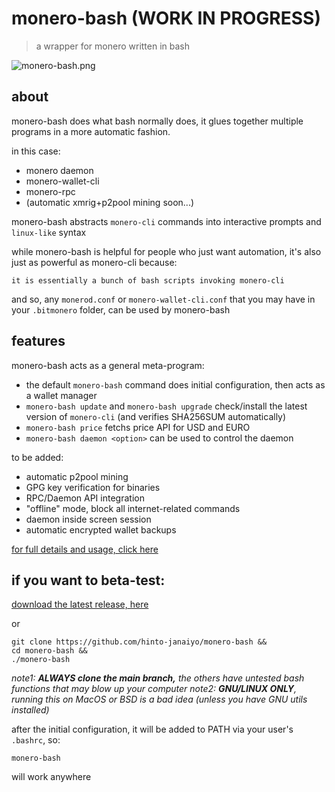 # monero-bash (WORK IN PROGRESS)
>a wrapper for monero written in bash

![monero-bash.png](https://i.ibb.co/x8zcf7p/monero-bash.png)

## about
monero-bash does what bash normally does, it glues together multiple programs in a more automatic fashion.

in this case:
* monero daemon
* monero-wallet-cli
* monero-rpc
* (automatic xmrig+p2pool mining soon...)

monero-bash abstracts `monero-cli` commands into interactive prompts and `linux-like` syntax

while monero-bash is helpful for people who just want automation, it's also just as powerful as monero-cli because:
```
it is essentially a bunch of bash scripts invoking monero-cli
```

and so, any `monerod.conf` or `monero-wallet-cli.conf` that you may have in your `.bitmonero` folder, can be used by monero-bash

## features
monero-bash acts as a general meta-program:
* the default `monero-bash` command does initial configuration, then acts as a wallet manager
* `monero-bash update` and `monero-bash upgrade` check/install the latest version of `monero-cli` (and verifies SHA256SUM automatically)
* `monero-bash price` fetchs price API for USD and EURO
* `monero-bash daemon <option>` can be used to control the daemon

to be added:
* automatic p2pool mining
* GPG key verification for binaries
* RPC/Daemon API integration
* "offline" mode, block all internet-related commands
* daemon inside screen session
* automatic encrypted wallet backups

[for full details and usage, click here](https://github.com/hinto-janaiyo/monero-bash/blob/main/docs/help.md)

## if you want to beta-test:
[download the latest release, here](https://github.com/hinto-janaiyo/monero-bash/releases/latest)

or

```
git clone https://github.com/hinto-janaiyo/monero-bash &&
cd monero-bash &&
./monero-bash
```
*note1: **ALWAYS clone the main branch,** the others have untested bash functions that may blow up your computer*
*note2: **GNU/LINUX ONLY**, running this on MacOS or BSD is a bad idea (unless you have GNU utils installed)*

after the initial configuration, it will be added to PATH via your user's `.bashrc`, so:
```
monero-bash
```
will work anywhere
